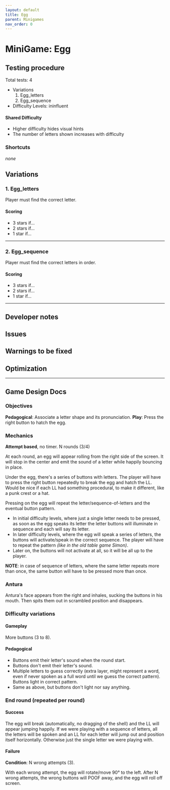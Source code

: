```yaml
---
layout: default
title: Egg
parent: Minigames
nav_order: 0
---
```

# MiniGame: Egg


## Testing procedure
Total tests: 4
- Variations
	1. Egg_letters
    2. Egg_sequence
- Difficulty Levels: ininfluent

#### Shared Difficulty
- Higher difficulty hides visual hints
- The number of letters shown increases with difficulty


### Shortcuts
_none_

## Variations

### 1. Egg_letters
Player must find the correct letter.

#### Scoring
- 3 stars if...
- 2 stars if...
- 1 star if...
---
### 2. Egg_sequence
Player must find the correct letters in order.

#### Scoring
- 3 stars if...
- 2 stars if...
- 1 star if...
---
## Developer notes

## Issues

## Warnings to be fixed

## Optimization

---

## Game Design Docs

### Objectives

**Pedagogical**: Associate a letter shape and its pronunciation.
**Play**: Press the right button to hatch the egg.

### Mechanics

**Attempt based**, no timer. N rounds (3/4)

At each round, an egg will appear rolling from the right side of the screen. It will stop in the center and emit the sound of a letter while happily bouncing in place.

Under the egg, there's a series of buttons with letters. The player will have to press the right button repeatedly to break the egg and hatch the LL. Would be nice if each LL had something procedural, to make it different, like a punk crest or a hat.

Pressing on the egg will repeat the letter/sequence-of-letters and the eventual button pattern.

- In initial difficulty levels, where just a single letter needs to be pressed, as soon as the egg speaks its letter the letter buttons will illuminate in sequence and each will say its letter.
- In later difficulty levels, where the egg will speak a series of letters, the buttons will activate/speak in the correct sequence. The player will have to repeat the pattern _(like in the old table game Simon)_.
- Later on, the buttons will not activate at all, so it will be all up to the player.

**NOTE**: in case of sequence of letters, where the same letter repeats more than once, the same button will have to be pressed more than once.

### Antura

Antura's face appears from the right and inhales, sucking the buttons in his mouth. Then spits them out in scrambled position and disappears.

### Difficulty variations
#### Gameplay
More buttons (3 to 8).

#### Pedagogical

- Buttons emit their letter's sound when the round start.
- Buttons don't emit their letter's sound.
- Multiple letters to guess correctly (extra layer, might represent a word, even if never spoken as a full word until we guess the correct pattern). Buttons light in correct pattern.
- Same as above, but buttons don't light nor say anything.

### End round (repeated per round)

#### Success
The egg will break (automatically, no dragging of the shell) and the LL will appear jumping happily. If we were playing with a sequence of letters, all the letters will be spoken and an LL for each letter will jump out and position itself horizontally. Otherwise just the single letter we were playing with.

#### Failure

**Condition**: N wrong attempts (3).

With each wrong attempt, the egg will rotate/move 90° to the left. After N wrong attempts, the wrong buttons will POOF away, and the egg will roll off screen.
